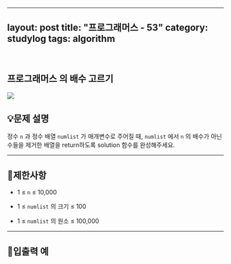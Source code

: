 ﻿
---
layout: post
title: "프로그래머스 - 53"
category: studylog
tags: algorithm
---

<br>

## 프로그래머스 의 배수 고르기


![](https://velog.velcdn.com/images/dlsdud9098/post/e1464da6-734f-4172-a5d3-8df73b71a328/image.png)
## 💡문제 설명
정수 ```n```
과 정수 배열 ```numlist```
가 매개변수로 주어질 때, ```numlist```
에서 ```n```
의 배수가 아닌 수들을 제거한 배열을 return하도록 solution 함수를 완성해주세요.


---




## 🚫제한사항


* 1 ≤ ```n```
 ≤ 10,000




* 1 ≤ ```numlist```
의 크기 ≤ 100




* 1 ≤ ```numlist```
의 원소 ≤ 100,000




---




## 🔢입출력 예




